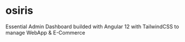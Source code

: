# osiris
Essential Admin Dashboard builded with Angular 12 with TailwindCSS to manage WebApp &amp; E-Commerce
